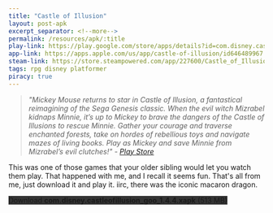 ```yaml
---
title: "Castle of Illusion"
layout: post-apk
excerpt_separator: <!--more-->
permalink: /resources/apk/:title
play-link: https://play.google.com/store/apps/details?id=com.disney.castleofillusion_goo
app-link: https://apps.apple.com/us/app/castle-of-illusion/id646489967
steam-link: https://store.steampowered.com/app/227600/Castle_of_Illusion/
tags: rpg disney platformer 
piracy: true
---
```


> _"Mickey Mouse returns to star in Castle of Illusion, a fantastical reimagining of the Sega Genesis classic. When the evil witch Mizrabel kidnaps Minnie, it’s up to Mickey to brave the dangers of the Castle of Illusions to rescue Minnie. Gather your courage and traverse enchanted forests, take on hordes of rebellious toys and navigate mazes of living books. Play as Mickey and save Minnie from Mizrabel’s evil clutches!" - <a href="https://play.google.com/store/apps/details?id=com.disney.castleofillusion_goo" target="_blank">Play Store</a>_

This was one of those games that your older sibling would let you watch them play. That happened with me, and I recall it seems fun. That's all from me, just download it and play it. iirc, there was the iconic macaron dragon.

<div class="text-center">
    <a class="btn btn-dark btn-block w-100" onclick='apk("com.disney.castleofillusion_goo_1.4.4.xapk")' target="_blank" style="text-decoration: none; background-color: #333;"> Download <b>com.disney.castleofillusion_goo_1.4.4.xapk</b> (513 MB)</a>
</div>
